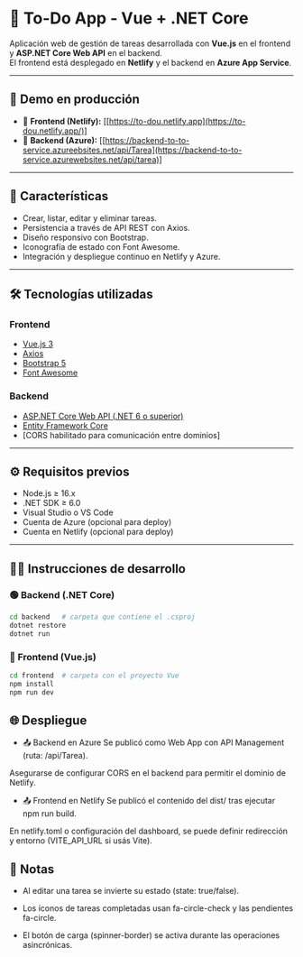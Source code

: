 # 📝 To-Do App - Vue + .NET Core

Aplicación web de gestión de tareas desarrollada con **Vue.js** en el frontend y **ASP.NET Core Web API** en el backend.  
El frontend está desplegado en **Netlify** y el backend en **Azure App Service**.

---

## 🚀 Demo en producción

- 🔗 **Frontend (Netlify):** [[https://to-dou.netlify.app](https://to-dou.netlify.app/)]
- 🔗 **Backend (Azure):** [[https://backend-to-to-service.azureebsites.net/api/Tarea](https://backend-to-to-service.azurewebsites.net/api/tarea)]


---

## 📌 Características

- Crear, listar, editar y eliminar tareas.
- Persistencia a través de API REST con Axios.
- Diseño responsivo con Bootstrap.
- Iconografía de estado con Font Awesome.
- Integración y despliegue continuo en Netlify y Azure.

---

## 🛠️ Tecnologías utilizadas

### Frontend

- [Vue.js 3](https://vuejs.org/)
- [Axios](https://axios-http.com/)
- [Bootstrap 5](https://getbootstrap.com/)
- [Font Awesome](https://fontawesome.com/)

### Backend

- [ASP.NET Core Web API (.NET 6 o superior)](https://dotnet.microsoft.com/)
- [Entity Framework Core](https://learn.microsoft.com/ef/core/)
- [CORS habilitado para comunicación entre dominios]

---

## ⚙️ Requisitos previos

- Node.js ≥ 16.x
- .NET SDK ≥ 6.0
- Visual Studio o VS Code
- Cuenta de Azure (opcional para deploy)
- Cuenta en Netlify (opcional para deploy)

---

## 🧑‍💻 Instrucciones de desarrollo

### 🟢 Backend (.NET Core)

```bash
cd backend   # carpeta que contiene el .csproj
dotnet restore
dotnet run
```
### 🔵 Frontend (Vue.js)

```bash
cd frontend  # carpeta con el proyecto Vue
npm install
npm run dev
```
## 🌐 Despliegue
  - 📤 Backend en Azure
Se publicó como Web App con API Management (ruta: /api/Tarea).

Asegurarse de configurar CORS en el backend para permitir el dominio de Netlify.

  - 📤 Frontend en Netlify
Se publicó el contenido del dist/ tras ejecutar npm run build.

En netlify.toml o configuración del dashboard, se puede definir redirección y entorno (VITE_API_URL si usás Vite).

## 📎 Notas
  - Al editar una tarea se invierte su estado (state: true/false).

  - Los íconos de tareas completadas usan fa-circle-check y las pendientes fa-circle.

  - El botón de carga (spinner-border) se activa durante las operaciones asincrónicas.
